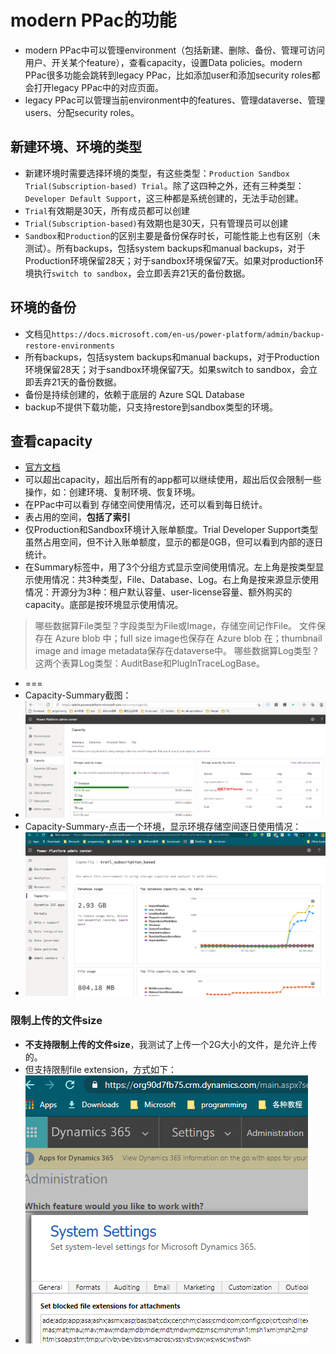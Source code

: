 # modern PPac的功能
+ modern PPac中可以管理environment（包括新建、删除、备份、管理可访问用户、开关某个feature），查看capacity，设置Data policies。modern PPac很多功能会跳转到legacy PPac，比如添加user和添加security roles都会打开legacy PPac中的对应页面。
+ legacy PPac可以管理当前environment中的features、管理dataverse、管理users、分配security roles。

## 新建环境、环境的类型
+ 新建环境时需要选择环境的类型，有这些类型：`Production Sandbox Trial(Subscription-based) Trial`。除了这四种之外，还有三种类型：`Developer Default Support`，这三种都是系统创建的，无法手动创建。
+ `Trial`有效期是30天，所有成员都可以创建
+ `Trial(Subscription-based)`有效期也是30天，只有管理员可以创建
+ `Sandbox`和`Production`的区别主要是备份保存时长，可能性能上也有区别（未测试）。所有backups，包括system backups和manual backups，对于Production环境保留28天；对于sandbox环境保留7天。如果对production环境执行`switch to sandbox`，会立即丢弃21天的备份数据。

## 环境的备份
+ 文档见`https://docs.microsoft.com/en-us/power-platform/admin/backup-restore-environments`
+ 所有backups，包括system backups和manual backups，对于Production环境保留28天；对于sandbox环境保留7天。如果switch to sandbox，会立即丢弃21天的备份数据。
+ 备份是持续创建的，依赖于底层的 Azure SQL Database 
+ backup不提供下载功能，只支持restore到sandbox类型的环境。

## 查看capacity
+ [官方文档](https://docs.microsoft.com/en-us/power-platform/admin/capacity-storage)
+ 可以超出capacity，超出后所有的app都可以继续使用，超出后仅会限制一些操作，如：创建环境、复制环境、恢复环境。
+ 在PPac中可以看到 存储空间使用情况，还可以看到每日统计。
+ 表占用的空间，**包括了索引**
+ 仅Production和Sandbox环境计入账单额度。Trial Developer Support类型虽然占用空间，但不计入账单额度，显示的都是0GB，但可以看到内部的逐日统计。
+ 在Summary标签中，用了3个分组方式显示空间使用情况。左上角是按类型显示使用情况：共3种类型，File、Database、Log。右上角是按来源显示使用情况：开源分为3种：租户默认容量、user-license容量、额外购买的capacity。底部是按环境显示使用情况。
> 哪些数据算File类型？字段类型为File或Image，存储空间记作File。
> 文件保存在 Azure blob 中；full size image也保存在 Azure blob 在；thumbnail image and image metadata保存在dataverse中。
> 哪些数据算Log类型？这两个表算Log类型：AuditBase和PlugInTraceLogBase。
+ ===
+ Capacity-Summary截图：
+ ![](imgs/40-Capacity-Summary.png)
+ Capacity-Summary-点击一个环境，显示环境存储空间逐日使用情况：
+ ![](imgs/41-Capacity-day-by-day.png)


### 限制上传的文件size
+ **不支持限制上传的文件size**，我测试了上传一个2G大小的文件，是允许上传的。
+ 但支持限制file extension，方式如下：
+ ![](imgs/42-block-extensions.png)